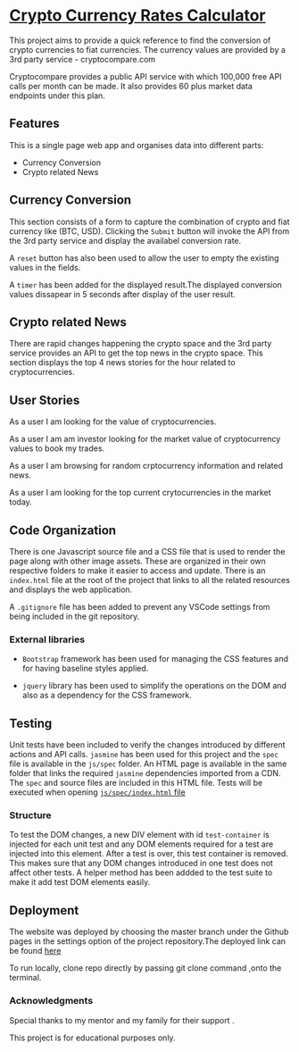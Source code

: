# [Crypto Currency Rates Calculator](https://may201.github.io/CryptoCurrency-rates-Calculator/)

This project aims to provide a quick reference to find the conversion of crypto currencies to fiat currencies. The currency values are provided by a 3rd party service - cryptocompare.com

Cryptocompare provides a public API service with which 100,000 free API calls per month can be made. It also provides 60 plus market data endpoints under this plan.

## Features

This is a single page web app and organises data into different parts:

- Currency Conversion
- Crypto related News

## Currency Conversion

This section consists of a form to capture the combination of crypto and fiat currency like (BTC, USD). Clicking the `Submit` button will invoke the API from the 3rd party service and display the availabel conversion rate.

A `reset` button has also been used to allow the user to empty the existing values in the fields.

A `timer` has been added for the displayed result.The displayed conversion values dissapear in 5 seconds after display of the user result.

## Crypto related News

There are rapid changes happening the crypto space and the 3rd party service provides an API to get the top news in the crypto space. This section displays the top 4 news stories for the hour related to cryptocurrencies.

## User Stories

As a user I am looking for the value of cryptocurrencies.

As a user I am am investor looking for the market value of cryptocurrency values to book my trades.

As a user I am browsing for random crptocurrency information and related news.

As a user I am looking for the top current crytocurrencies in the market today.

## Code Organization

There is one Javascript source file and a CSS file that is used to render the page along with other image assets. These are organized in their own respective folders to make it easier to access and update. There is an `index.html` file at the root of the project that links to all the related resources and displays the web application.

A `.gitignore` file has been added to prevent any VSCode settings from being included in the git repository.

### External libraries

- `Bootstrap` framework has been used for managing the CSS features and for having baseline styles applied.

- `jquery` library has been used to simplify the operations on the DOM and also as a dependency for the CSS framework.

## Testing

Unit tests have been included to verify the changes introduced by different actions and API calls. `jasmine` has been used for this project and the `spec` file is available in the `js/spec` folder. An HTML page is available in the same folder that links the required `jasmine` dependencies imported from a CDN. The `spec` and source files are included in this HTML file. Tests will be executed when opening [`js/spec/index.html` file](https://may201.github.io/CryptoCurrency-rates-Calculator/js/spec/index.html)

### Structure

To test the DOM changes, a new DIV element with id `test-container` is injected for each unit test and any DOM elements required for a test are injected into this element. After a test is over, this test container is removed. This makes sure that any DOM changes introduced in one test does not affect other tests. A helper method has been addded to the test suite to make it add test DOM elements easily.

## Deployment

The website was deployed by choosing the master branch under the Github pages in the settings option of the project repository.The deployed link can be found [here](https://may201.github.io/CryptoCurrency-rates-Calculator/)

To run locally, clone repo directly by passing git clone command ,onto the terminal.

### Acknowledgments

Special thanks to my mentor and my family for their support .

This project is for educational purposes only.
